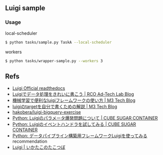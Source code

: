 ## Luigi sample

### Usage

local-scheduler 

```bash
$ python tasks/sample.py TaskA --local-scheduler
```

workers

```bash
$ python tasks/wrapper-sample.py --workers 3
```


## Refs

- [Luigi Official readthedocs](https://luigi.readthedocs.io/en/stable/index.html)
- [Luigiでデータ処理をきれいに書こう | RCO Ad-Tech Lab Blog](https://www.rco.recruit.co.jp/career/engineer/blog/akiba-python-luigi-01/)
- [機械学習で便利なluigiフレームワークの使い方 | M3 Tech Blog](https://www.m3tech.blog/entry/2018/10/17/105115)
- [luigiのtargetを自分で書くための解説 | M3 Tech Blog](https://www.m3tech.blog/entry/2018/11/12/110000) 
- [hakobera/luigi-bigquery-exercise](https://github.com/hakobera/luigi-bigquery-exercise/blob/master/doc/luigi-basics.md)
- [Python: Luigiのパラメータ爆発問題について | CUBE SUGAR CONTAINER](https://blog.amedama.jp/entry/luigi-parameter-explosion)
- [Python: Luigiのイベントハンドラを試してみる | CUBE SUGAR CONTAINER](https://blog.amedama.jp/entry/luigi-event-handler)
- [Python: データパイプライン構築用フレームワークLuigiを使ってみる](https://blog.amedama.jp/entry/2017/05/13/203907) recommendation
- [Luigi | いかたこのたこつぼ](https://ikatakos.com/pot/programming/python/packages/luigi)
